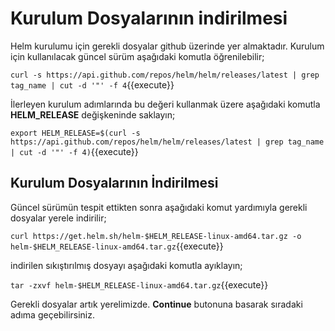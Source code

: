 # Kurulum Dosyalarının indirilmesi

Helm kurulumu için gerekli dosyalar github üzerinde yer almaktadır. Kurulum için kullanılacak güncel sürüm aşağıdaki komutla öğrenilebilir;

`curl -s https://api.github.com/repos/helm/helm/releases/latest | grep tag_name | cut -d '"' -f 4`{{execute}}

İlerleyen kurulum adımlarında bu değeri kullanmak üzere aşağıdaki komutla **HELM_RELEASE** değişkeninde saklayın;

`export HELM_RELEASE=$(curl -s https://api.github.com/repos/helm/helm/releases/latest | grep tag_name | cut -d '"' -f 4)`{{execute}}

## Kurulum Dosyalarının İndirilmesi

Güncel sürümün tespit ettikten sonra aşağıdaki komut yardımıyla gerekli dosyalar yerele indirilir;

`curl https://get.helm.sh/helm-$HELM_RELEASE-linux-amd64.tar.gz -o helm-$HELM_RELEASE-linux-amd64.tar.gz`{{execute}}

indirilen sıkıştırılmış dosyayı aşağıdaki komutla ayıklayın;

`tar -zxvf helm-$HELM_RELEASE-linux-amd64.tar.gz`{{execute}}

Gerekli dosyalar artık yerelimizde. **Continue** butonuna basarak sıradaki adıma geçebilirsiniz.
